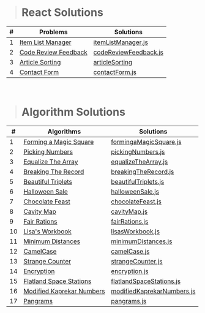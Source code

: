 > # React Solutions

| #   | Problems                                                                                                     | Solutions                                                                                                             |
| --- | ------------------------------------------------------------------------------------------------------------ | --------------------------------------------------------------------------------------------------------------------- |
| 1   | [Item List Manager](https://www.hackerrank.com/challenges/item-list-manager/problem?isFullScreen=true)       | [itemListManager.js](https://github.com/isinnur/problems-solutions/blob/main/reactSolutions/itemListManager.js)       |
| 2   | [Code Review Feedback](https://www.hackerrank.com/challenges/code-review-feedback/problem?isFullScreen=true) | [codeReviewFeedback.js](https://github.com/isinnur/problems-solutions/blob/main/reactSolutions/codeReviewFeedback.js) |
| 3   | [Article Sorting](https://www.hackerrank.com/challenges/react-article-sorting/problem)                       | [articleSorting](https://github.com/isinnur/problems-solutions/tree/main/reactSolutions/articleSorting)               |
| 4   | [Contact Form](https://www.hackerrank.com/challenges/react-contact-form/problem)                             | [contactForm.js](https://github.com/isinnur/problems-solutions/blob/main/reactSolutions/contactForm.js)               |

<br/>

> # Algorithm Solutions

| #   | Algorithms                                                                                                     | Solutions                                                                                                                           |
| --- | -------------------------------------------------------------------------------------------------------------- | ----------------------------------------------------------------------------------------------------------------------------------- |
| 1   | [Forming a Magic Square](https://www.hackerrank.com/challenges/magic-square-forming/problem?isFullScreen=true) | [formingaMagicSquare.js](https://github.com/isinnur/problems-solutions/blob/main/algorithmSolutions/forming-a-magic-square.js)      |
| 2   | [Picking Numbers](https://www.hackerrank.com/challenges/picking-numbers/problem?isFullScreen=true)             | [pickingNumbers.js](https://github.com/isinnur/problems-solutions/blob/main/algorithmSolutions/picking-numbers.js)                  |
| 3   | [Equalize The Array](https://www.hackerrank.com/challenges/equality-in-a-array/problem)                        | [equalizeTheArray.js](https://github.com/isinnur/problems-solutions/blob/main/algorithmSolutions/equalizeTheArray.js)               |
| 4   | [Breaking The Record](https://www.hackerrank.com/challenges/breaking-best-and-worst-records/problem)           | [breakingTheRecord.js](https://github.com/isinnur/problems-solutions/blob/main/algorithmSolutions/breakingTheRecords.js)            |
| 5   | [Beautiful Triplets](https://www.hackerrank.com/challenges/beautiful-triplets/problem)                         | [beautifulTriplets.js](https://github.com/isinnur/problems-solutions/blob/main/algorithmSolutions/beautifulTriplets.js)             |
| 6   | [Halloween Sale](https://www.hackerrank.com/challenges/halloween-sale/problem)                                 | [halloweenSale.js](https://github.com/isinnur/problems-solutions/blob/main/algorithmSolutions/halloweenSale.js)                     |
| 7   | [Chocolate Feast](https://www.hackerrank.com/challenges/chocolate-feast/problem)                               | [chocolateFeast.js](https://github.com/isinnur/problems-solutions/blob/main/algorithmSolutions/chocolateFeast.js)                   |
| 8   | [Cavity Map](https://www.hackerrank.com/challenges/cavity-map/problem)                                         | [cavityMap.js](https://github.com/isinnur/problems-solutions/blob/main/algorithmSolutions/cavityMap.js)                             |
| 9   | [Fair Rations](https://www.hackerrank.com/challenges/fair-rations/problem)                                     | [fairRations.js](https://github.com/isinnur/problems-solutions/blob/main/algorithmSolutions/fairRations.js)                         |
| 10  | [Lisa's Workbook](https://www.hackerrank.com/challenges/lisa-workbook/problem)                                 | [lisasWorkbook.js](https://github.com/isinnur/problems-solutions/blob/main/algorithmSolutions/lisasWorkbook.js)                     |
| 11  | [Minimum Distances](https://www.hackerrank.com/challenges/minimum-distances/problem)                           | [minimumDistances.js](https://github.com/isinnur/problems-solutions/blob/main/algorithmSolutions/minimumDistances.js)               |
| 12  | [CamelCase](https://www.hackerrank.com/challenges/camelcase/problem)                                           | [camelCase.js](https://github.com/isinnur/problems-solutions/blob/main/algorithmSolutions/camelCase.js)                             |
| 13  | [Strange Counter](https://www.hackerrank.com/challenges/strange-code/problem)                                  | [strangeCounter.js](https://github.com/isinnur/problems-solutions/blob/main/algorithmSolutions/strangeCounter.js)                   |
| 14  | [Encryption](https://www.hackerrank.com/challenges/encryption/problem)                                         | [encryption.js](https://github.com/isinnur/problems-solutions/blob/main/algorithmSolutions/encryption.js)                           |
| 15  | [Flatland Space Stations](https://www.hackerrank.com/challenges/flatland-space-stations/problem)               | [flatlandSpaceStations.js](https://github.com/isinnur/problems-solutions/blob/main/algorithmSolutions/flatlandSpaceStations.js)     |
| 16  | [Modified Kaprekar Numbers](https://www.hackerrank.com/challenges/kaprekar-numbers/problem)                    | [modifiedKaprekarNumbers.js](https://github.com/isinnur/problems-solutions/blob/main/algorithmSolutions/modifiedKaprekarNumbers.js) |
| 17  | [Pangrams](https://www.hackerrank.com/challenges/pangrams/problem)                                             | [pangrams.js](https://github.com/isinnur/problems-solutions/blob/main/algorithmSolutions/pangrams.js)                               |
